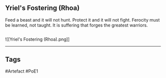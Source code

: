 ## Yriel's Fostering (Rhoa)
Feed a beast and it will not hunt.
Protect it and it will not fight.
Ferocity must be learned, not taught.
It is suffering that forges the greatest warriors.
##
![[Yriel's Fostering (Rhoa).png]]

---
## Tags
#Artefact
#PoE1